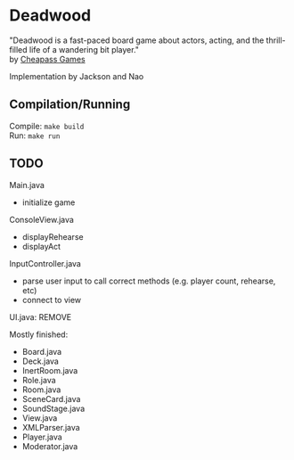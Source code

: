 # Deadwood
"Deadwood is a fast-paced board game about actors, acting, and the thrill-filled life of a wandering bit player."  
by [Cheapass Games](https://crabfragmentlabs.com/cheapass-games)  

Implementation by Jackson and Nao

## Compilation/Running

Compile: `make build`  
Run: `make run`  


## TODO

Main.java  
- initialize game  

ConsoleView.java  
- displayRehearse  
- displayAct  

InputController.java  
- parse user input to call correct methods (e.g. player count, rehearse, etc)  
- connect to view  

UI.java: REMOVE  

Mostly finished:  
- Board.java  
- Deck.java  
- InertRoom.java  
- Role.java  
- Room.java  
- SceneCard.java  
- SoundStage.java  
- View.java  
- XMLParser.java  
- Player.java  
- Moderator.java  
